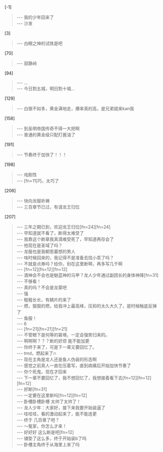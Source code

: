 
[-1] 
>--- 我的少年回来了<br>
>--- 沙发<br>

[3] 
>--- 白眼之神的试炼是吧<br>

[70] 
>--- 寂静岭<br>

[94] 
>--- …<br>
>--- 今日割五城，明日割十城…<br>

[129] 
>--- 白银不如多，黄金满地走，爆率真的高，是兄弟就来kan我<br>

[158] 
>--- 到圣明帝国传奇不得一大把啊<br>
>--- 普通的黄金级只配打酱油了<br>

[191] 
>--- 节奏终于加快了！！！<br>

[198] 
>--- 戏剧性<br>
>--- [fn=11]巧，太巧了<br>

[206] 
>--- 快向龙服祈祷<br>
>--- 三百章节已过，有请龙王归位<br>

[207] 
>--- 三年之期已到，欢迎龙王归位[fn=24][fn=24]<br>
>--- 早知道就不看了，断得太难受了<br>
>--- 我靠这个断章我真滴难受死了，早知道再存会了<br>
>--- 他现在是圣域了吗？<br>
>--- 龙服也是我朝思暮想的男人<br>
>--- 啥时候回来的，我记得不是准备去找小乖了吗？<br>
>--- 不就是点券吗？给你，别在这里断啊，再多写几千啊<br>
>--- [fn=12][fn=12][fn=12]<br>
>--- 酒神会不会也是魅蓝神的马甲？龙人少年通过副团长的身体神降[fn=31]<br>
>--- 不够看！<br>
>--- 真的吗？不会是龙蒙吧<br>
>--- 强<br>
>--- 粗粗长长，有鳞片的来了<br>
>--- 燃，狠狠的燃，给我冲上最高峰，压抑的太久大久了，是时候触底反弹了<br>
>--- 鱼服！<br>
>--- 6<br>
>--- [fn=21][fn=21][fn=21]<br>
>--- 不管眼下是何等的窘境，一定会强势归来的。<br>
>--- 啊啊啊？？？断的好烦 能不能加更<br>
>--- 你终于来了，可是下一章又要回忆了。<br>
>--- tmd，燃起来了🔥<br>
>--- 现在主角是龙人还是鱼人伪装的形态啊<br>
>--- 感觉之前真人一直在压着写，直到病痛后开始加快节奏了<br>
>--- 你个死鬼，现在才回来<br>
>--- 下一章不要回忆了，我不想回忆了，我想接着看下去[fn=12][fn=12][fn=12]<br>
>--- 好断[fn=31]<br>
>--- 一定要在这里断吗[fn=12][fn=12]<br>
>--- 卧槽卧槽卧槽 太帅了太帅了！<br>
>--- 龙人少年：大家好，接下来我要开始装逼了<br>
>--- 哇哇哇，看的激动起来了，能不能连更<br>
>--- 终于 几百章了吧？<br>
>--- ～冤家，你怎么才来！<br>
>--- 好好好 这么断是吧[fn=12]<br>
>--- 铺垫了这么多，终于开始装b了吗<br>
>--- 卧槽主角终于从海里上来了吗<br>
